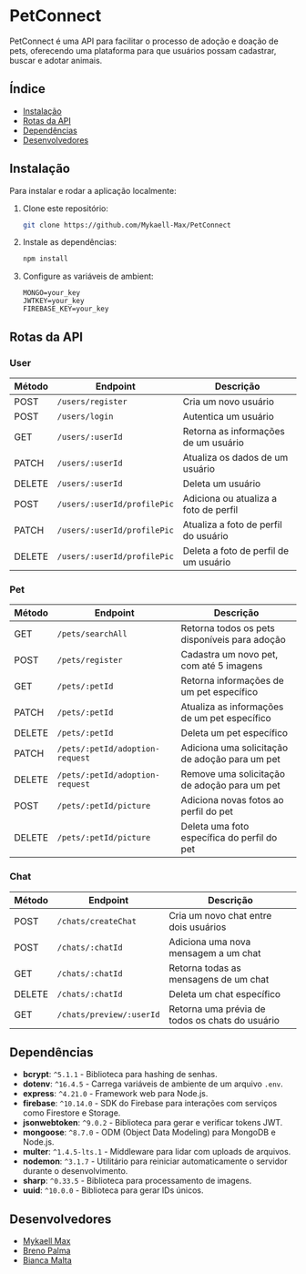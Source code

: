 # PetConnect

PetConnect é uma API para facilitar o processo de adoção e doação de pets, oferecendo uma plataforma para que usuários possam cadastrar, buscar e adotar animais.

## Índice

- [Instalação](#instalação)
- [Rotas da API](#rotas-da-api)
- [Dependências](#dependências)
- [Desenvolvedores](#desenvolvedores)

## Instalação

Para instalar e rodar a aplicação localmente:

1. Clone este repositório:

   ```bash
   git clone https://github.com/Mykaell-Max/PetConnect
   ```

2. Instale as dependências:

    ```bash
    npm install
    ```

3. Configure as variáveis de ambient:

    ```env
    MONGO=your_key
    JWTKEY=your_key
    FIREBASE_KEY=your_key
    ```

## Rotas da API

### User 

| Método | Endpoint                         | Descrição                              |
|--------|----------------------------------|----------------------------------------|
| POST   | `/users/register`                | Cria um novo usuário                   |
| POST   | `/users/login`                   | Autentica um usuário                   |
| GET    | `/users/:userId`                 | Retorna as informações de um usuário   |
| PATCH  | `/users/:userId`                 | Atualiza os dados de um usuário        |
| DELETE | `/users/:userId`                 | Deleta um usuário                      |
| POST   | `/users/:userId/profilePic`      | Adiciona ou atualiza a foto de perfil  |
| PATCH  | `/users/:userId/profilePic`      | Atualiza a foto de perfil do usuário   |
| DELETE | `/users/:userId/profilePic`      | Deleta a foto de perfil de um usuário  |


### Pet 

| Método | Endpoint                              | Descrição                                        |
|--------|---------------------------------------|--------------------------------------------------|
| GET    | `/pets/searchAll`                     | Retorna todos os pets disponíveis para adoção    |
| POST   | `/pets/register`                      | Cadastra um novo pet, com até 5 imagens          |
| GET    | `/pets/:petId`                        | Retorna informações de um pet específico         |
| PATCH  | `/pets/:petId`                        | Atualiza as informações de um pet específico     |
| DELETE | `/pets/:petId`                        | Deleta um pet específico                         |
| PATCH  | `/pets/:petId/adoption-request`       | Adiciona uma solicitação de adoção para um pet   |
| DELETE | `/pets/:petId/adoption-request`       | Remove uma solicitação de adoção para um pet     |
| POST   | `/pets/:petId/picture`                | Adiciona novas fotos ao perfil do pet            |
| DELETE | `/pets/:petId/picture`                | Deleta uma foto específica do perfil do pet      |


### Chat 

| Método | Endpoint                             | Descrição                                       |
|--------|--------------------------------------|-------------------------------------------------|
| POST   | `/chats/createChat`                  | Cria um novo chat entre dois usuários           |
| POST   | `/chats/:chatId`                     | Adiciona uma nova mensagem a um chat            |
| GET    | `/chats/:chatId`                     | Retorna todas as mensagens de um chat           |
| DELETE | `/chats/:chatId`                     | Deleta um chat específico                       |
| GET    | `/chats/preview/:userId`             | Retorna uma prévia de todos os chats do usuário |

## Dependências

- **bcrypt**: `^5.1.1` - Biblioteca para hashing de senhas.
- **dotenv**: `^16.4.5` - Carrega variáveis de ambiente de um arquivo `.env`.
- **express**: `^4.21.0` - Framework web para Node.js.
- **firebase**: `^10.14.0` - SDK do Firebase para interações com serviços como Firestore e Storage.
- **jsonwebtoken**: `^9.0.2` - Biblioteca para gerar e verificar tokens JWT.
- **mongoose**: `^8.7.0` - ODM (Object Data Modeling) para MongoDB e Node.js.
- **multer**: `^1.4.5-lts.1` - Middleware para lidar com uploads de arquivos.
- **nodemon**: `^3.1.7` - Utilitário para reiniciar automaticamente o servidor durante o desenvolvimento.
- **sharp**: `^0.33.5` - Biblioteca para processamento de imagens.
- **uuid**: `^10.0.0` - Biblioteca para gerar IDs únicos.

## Desenvolvedores

- [Mykaell Max](https://github.com/Mykaell-Max) 
- [Breno Palma](https://github.com/BrenoPalma) 
- [Bianca Malta](https://github.com/BiancaMalta) 